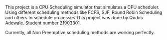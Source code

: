 This project is a CPU Scheduling simulator that simulates a CPU scheduler. Using different scheduling methods like FCFS, SJF, Round Robin Scheduling and others to schedule processes
This project was done by Qudus Adewale. Student number 21903301.

Currently, all Non Preemptive scheduling methods are working perfectly.
